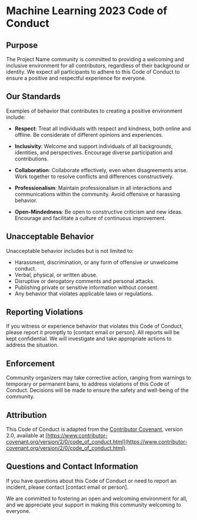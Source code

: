 # Machine Learning 2023 Code of Conduct

## Purpose

The Project Name community is committed to providing a welcoming and inclusive environment for all contributors, regardless of their background or identity. We expect all participants to adhere to this Code of Conduct to ensure a positive and respectful experience for everyone.

## Our Standards

Examples of behavior that contributes to creating a positive environment include:

- **Respect**: Treat all individuals with respect and kindness, both online and offline. Be considerate of different opinions and experiences.

- **Inclusivity**: Welcome and support individuals of all backgrounds, identities, and perspectives. Encourage diverse participation and contributions.

- **Collaboration**: Collaborate effectively, even when disagreements arise. Work together to resolve conflicts and differences constructively.

- **Professionalism**: Maintain professionalism in all interactions and communications within the community. Avoid offensive or harassing behavior.

- **Open-Mindedness**: Be open to constructive criticism and new ideas. Encourage and facilitate a culture of continuous improvement.

## Unacceptable Behavior

Unacceptable behavior includes but is not limited to:

- Harassment, discrimination, or any form of offensive or unwelcome conduct.
- Verbal, physical, or written abuse.
- Disruptive or derogatory comments and personal attacks.
- Publishing private or sensitive information without consent.
- Any behavior that violates applicable laws or regulations.

## Reporting Violations

If you witness or experience behavior that violates this Code of Conduct, please report it promptly to [contact email or person]. All reports will be kept confidential. We will investigate and take appropriate actions to address the situation.

## Enforcement

Community organizers may take corrective action, ranging from warnings to temporary or permanent bans, to address violations of this Code of Conduct. Decisions will be made to ensure the safety and well-being of the community.

## Attribution

This Code of Conduct is adapted from the [Contributor Covenant](https://www.contributor-covenant.org), version 2.0, available at [https://www.contributor-covenant.org/version/2/0/code_of_conduct.html](https://www.contributor-covenant.org/version/2/0/code_of_conduct.html).

## Questions and Contact Information

If you have questions about this Code of Conduct or need to report an incident, please contact [contact email or person].

We are committed to fostering an open and welcoming environment for all, and we appreciate your support in making this community welcoming to everyone.

